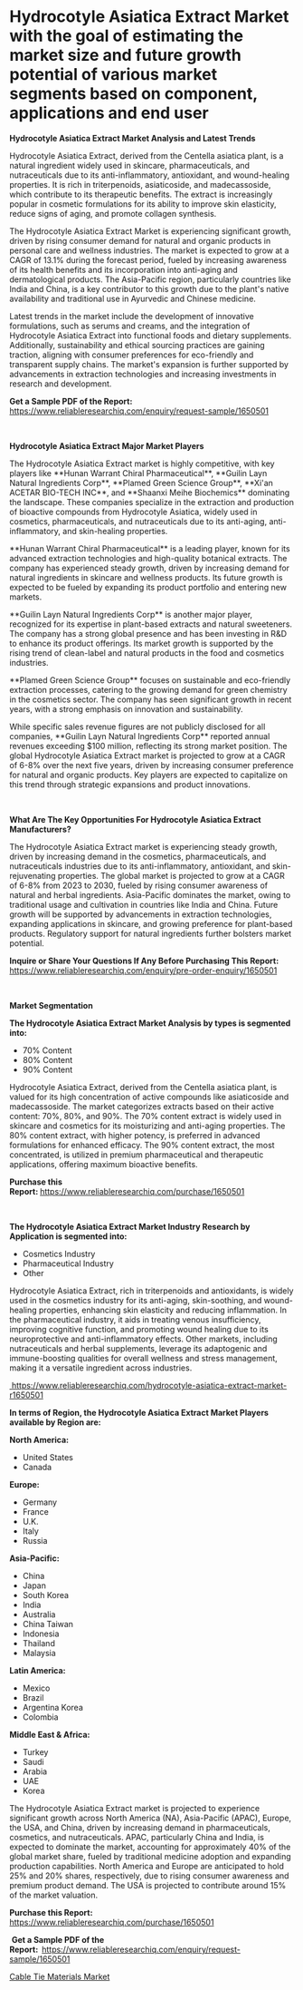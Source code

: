 <p><h1>Hydrocotyle Asiatica Extract Market with the goal of estimating the market size and future growth potential of various market segments based on component, applications and end user</h1></p><p><strong>Hydrocotyle Asiatica Extract Market Analysis and Latest Trends</strong></p>
<p><p>Hydrocotyle Asiatica Extract, derived from the Centella asiatica plant, is a natural ingredient widely used in skincare, pharmaceuticals, and nutraceuticals due to its anti-inflammatory, antioxidant, and wound-healing properties. It is rich in triterpenoids, asiaticoside, and madecassoside, which contribute to its therapeutic benefits. The extract is increasingly popular in cosmetic formulations for its ability to improve skin elasticity, reduce signs of aging, and promote collagen synthesis.</p><p>The Hydrocotyle Asiatica Extract Market is experiencing significant growth, driven by rising consumer demand for natural and organic products in personal care and wellness industries. The market is expected to grow at a CAGR of 13.1% during the forecast period, fueled by increasing awareness of its health benefits and its incorporation into anti-aging and dermatological products. The Asia-Pacific region, particularly countries like India and China, is a key contributor to this growth due to the plant's native availability and traditional use in Ayurvedic and Chinese medicine.</p><p>Latest trends in the market include the development of innovative formulations, such as serums and creams, and the integration of Hydrocotyle Asiatica Extract into functional foods and dietary supplements. Additionally, sustainability and ethical sourcing practices are gaining traction, aligning with consumer preferences for eco-friendly and transparent supply chains. The market's expansion is further supported by advancements in extraction technologies and increasing investments in research and development.</p></p>
<p><strong>Get a Sample PDF of the Report:&nbsp;</strong> <a href="https://www.reliableresearchiq.com/enquiry/request-sample/1650501?utm_campaign=1123&utm_medium=2&utm_source=Github&utm_content=ia&utm_term=25012025&utm_id=hydrocotyle-asiatica-extract">https://www.reliableresearchiq.com/enquiry/request-sample/1650501</a></p>
<p>&nbsp;</p>
<p><strong>Hydrocotyle Asiatica Extract Major Market Players</strong></p>
<p><p>The Hydrocotyle Asiatica Extract market is highly competitive, with key players like **Hunan Warrant Chiral Pharmaceutical**, **Guilin Layn Natural Ingredients Corp**, **Plamed Green Science Group**, **Xi'an ACETAR BIO-TECH INC**, and **Shaanxi Meihe Biochemics** dominating the landscape. These companies specialize in the extraction and production of bioactive compounds from Hydrocotyle Asiatica, widely used in cosmetics, pharmaceuticals, and nutraceuticals due to its anti-aging, anti-inflammatory, and skin-healing properties.</p><p>**Hunan Warrant Chiral Pharmaceutical** is a leading player, known for its advanced extraction technologies and high-quality botanical extracts. The company has experienced steady growth, driven by increasing demand for natural ingredients in skincare and wellness products. Its future growth is expected to be fueled by expanding its product portfolio and entering new markets.</p><p>**Guilin Layn Natural Ingredients Corp** is another major player, recognized for its expertise in plant-based extracts and natural sweeteners. The company has a strong global presence and has been investing in R&D to enhance its product offerings. Its market growth is supported by the rising trend of clean-label and natural products in the food and cosmetics industries.</p><p>**Plamed Green Science Group** focuses on sustainable and eco-friendly extraction processes, catering to the growing demand for green chemistry in the cosmetics sector. The company has seen significant growth in recent years, with a strong emphasis on innovation and sustainability.</p><p>While specific sales revenue figures are not publicly disclosed for all companies, **Guilin Layn Natural Ingredients Corp** reported annual revenues exceeding $100 million, reflecting its strong market position. The global Hydrocotyle Asiatica Extract market is projected to grow at a CAGR of 6-8% over the next five years, driven by increasing consumer preference for natural and organic products. Key players are expected to capitalize on this trend through strategic expansions and product innovations.</p></p>
<p>&nbsp;</p>
<p><strong>What Are The Key Opportunities For Hydrocotyle Asiatica Extract Manufacturers?</strong></p>
<p><p>The Hydrocotyle Asiatica Extract market is experiencing steady growth, driven by increasing demand in the cosmetics, pharmaceuticals, and nutraceuticals industries due to its anti-inflammatory, antioxidant, and skin-rejuvenating properties. The global market is projected to grow at a CAGR of 6-8% from 2023 to 2030, fueled by rising consumer awareness of natural and herbal ingredients. Asia-Pacific dominates the market, owing to traditional usage and cultivation in countries like India and China. Future growth will be supported by advancements in extraction technologies, expanding applications in skincare, and growing preference for plant-based products. Regulatory support for natural ingredients further bolsters market potential.</p></p>
<p><strong>Inquire or Share Your Questions If Any Before Purchasing This Report:</strong> <a href="https://www.reliableresearchiq.com/enquiry/pre-order-enquiry/1650501?utm_campaign=1123&utm_medium=2&utm_source=Github&utm_content=ia&utm_term=25012025&utm_id=hydrocotyle-asiatica-extract">https://www.reliableresearchiq.com/enquiry/pre-order-enquiry/1650501</a></p>
<p>&nbsp;</p>
<p><strong>Market Segmentation</strong></p>
<p><strong>The Hydrocotyle Asiatica Extract Market Analysis by types is segmented into:</strong></p>
<p><ul><li>70% Content</li><li>80% Content</li><li>90% Content</li></ul></p>
<p><p>Hydrocotyle Asiatica Extract, derived from the Centella asiatica plant, is valued for its high concentration of active compounds like asiaticoside and madecassoside. The market categorizes extracts based on their active content: 70%, 80%, and 90%. The 70% content extract is widely used in skincare and cosmetics for its moisturizing and anti-aging properties. The 80% content extract, with higher potency, is preferred in advanced formulations for enhanced efficacy. The 90% content extract, the most concentrated, is utilized in premium pharmaceutical and therapeutic applications, offering maximum bioactive benefits.</p></p>
<p><strong>Purchase this Report:&nbsp;</strong><a href="https://www.reliableresearchiq.com/purchase/1650501?utm_campaign=1123&utm_medium=2&utm_source=Github&utm_content=ia&utm_term=25012025&utm_id=hydrocotyle-asiatica-extract">https://www.reliableresearchiq.com/purchase/1650501</a></p>
<p>&nbsp;</p>
<p><strong>The Hydrocotyle Asiatica Extract Market Industry Research by Application is segmented into:</strong></p>
<p><ul><li>Cosmetics Industry</li><li>Pharmaceutical Industry</li><li>Other</li></ul></p>
<p><p>Hydrocotyle Asiatica Extract, rich in triterpenoids and antioxidants, is widely used in the cosmetics industry for its anti-aging, skin-soothing, and wound-healing properties, enhancing skin elasticity and reducing inflammation. In the pharmaceutical industry, it aids in treating venous insufficiency, improving cognitive function, and promoting wound healing due to its neuroprotective and anti-inflammatory effects. Other markets, including nutraceuticals and herbal supplements, leverage its adaptogenic and immune-boosting qualities for overall wellness and stress management, making it a versatile ingredient across industries.</p></p>
<p><a href="https://www.reliableresearchiq.com/hydrocotyle-asiatica-extract-market-r1650501?utm_campaign=1123&utm_medium=2&utm_source=Github&utm_content=ia&utm_term=25012025&utm_id=hydrocotyle-asiatica-extract">&nbsp;https://www.reliableresearchiq.com/hydrocotyle-asiatica-extract-market-r1650501</a></p>
<p><strong>In terms of Region, the Hydrocotyle Asiatica Extract Market Players available by Region are:</strong></p>
<p>
    <p> <strong> North America: </strong>
        <ul>
            <li>United States</li>
            <li>Canada</li>
        </ul>
        </p> 
    <p> <strong> Europe: </strong>
        <ul>
            <li>Germany</li>
            <li>France</li>
            <li>U.K.</li>
            <li>Italy</li>
            <li>Russia</li>
        </ul>
        </p> 
    <p> <strong> Asia-Pacific: </strong>
        <ul>
            <li>China</li>
            <li>Japan</li>
            <li>South Korea</li>
            <li>India</li>
            <li>Australia</li>
            <li>China Taiwan</li>
            <li>Indonesia</li>
            <li>Thailand</li>
            <li>Malaysia</li>
        </ul>
        </p> 
    <p> <strong> Latin America: </strong>
        <ul>
            <li>Mexico</li>
            <li>Brazil</li>
            <li>Argentina Korea</li>
            <li>Colombia</li>
        </ul>
        </p> 
    <p> <strong> Middle East & Africa: </strong>
        <ul>
            <li>Turkey</li>
            <li>Saudi</li>
            <li>Arabia</li>
            <li>UAE</li>
            <li>Korea</li>
        </ul>
    </p>
    </p>
<p><p>The Hydrocotyle Asiatica Extract market is projected to experience significant growth across North America (NA), Asia-Pacific (APAC), Europe, the USA, and China, driven by increasing demand in pharmaceuticals, cosmetics, and nutraceuticals. APAC, particularly China and India, is expected to dominate the market, accounting for approximately 40% of the global market share, fueled by traditional medicine adoption and expanding production capabilities. North America and Europe are anticipated to hold 25% and 20% shares, respectively, due to rising consumer awareness and premium product demand. The USA is projected to contribute around 15% of the market valuation.</p></p>
<p><strong>Purchase this Report: </strong><a href="https://www.reliableresearchiq.com/purchase/1650501?utm_campaign=1123&utm_medium=2&utm_source=Github&utm_content=ia&utm_term=25012025&utm_id=hydrocotyle-asiatica-extract">https://www.reliableresearchiq.com/purchase/1650501</a></p>
<p>&nbsp;<strong>Get a Sample PDF of the Report:&nbsp;&nbsp;</strong><a href="https://www.reliableresearchiq.com/enquiry/request-sample/1650501?utm_campaign=1123&utm_medium=2&utm_source=Github&utm_content=ia&utm_term=25012025&utm_id=hydrocotyle-asiatica-extract">https://www.reliableresearchiq.com/enquiry/request-sample/1650501</a></p>
<p><strong></strong></p>
<p><p><a href="https://github.com/chkrselia/Market-Research-Report-List-1/blob/main/cable-tie-materials-market.md?utm_campaign=1123&utm_medium=2&utm_source=Github&utm_content=ia&utm_term=25012025&utm_id=hydrocotyle-asiatica-extract">Cable Tie Materials Market</a></p></p>